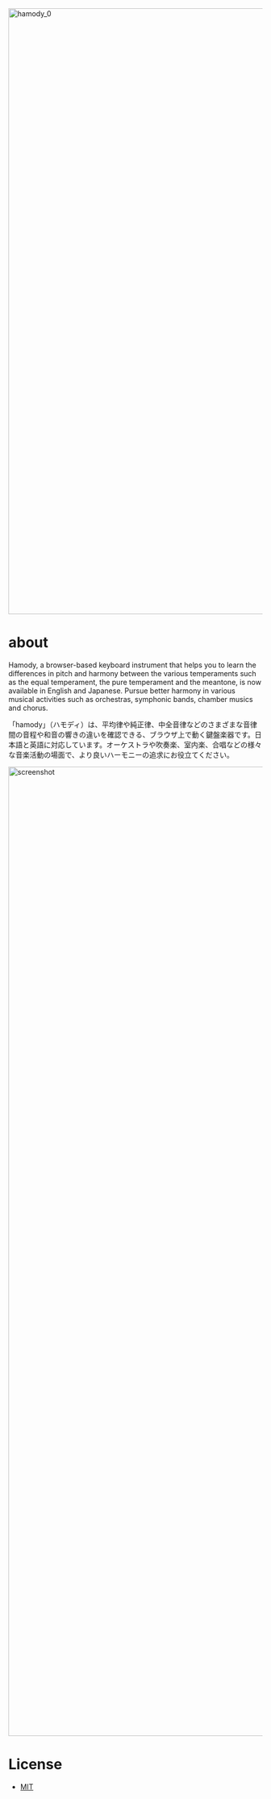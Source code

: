 
<img width="1200" alt="hamody_0" src="https://user-images.githubusercontent.com/45582470/100514814-035cf080-31bb-11eb-8dff-2e946f762429.png">

# about
Hamody, a browser-based keyboard instrument that helps you to learn the differences in pitch and harmony between the various temperaments such as the equal temperament, the pure temperament and the meantone, is now available in English and Japanese. Pursue better harmony in various musical activities such as orchestras, symphonic bands, chamber musics and chorus. 

「hamody」（ハモディ）は、平均律や純正律、中全音律などのさまざまな音律間の音程や和音の響きの違いを確認できる、ブラウザ上で動く鍵盤楽器です。日本語と英語に対応しています。オーケストラや吹奏楽、室内楽、合唱などの様々な音楽活動の場面で、より良いハーモニーの追求にお役立てください。

<img width="1920" alt="screenshot" src="https://user-images.githubusercontent.com/45582470/100514774-cbee4400-31ba-11eb-8fa1-10c00f9b95ff.png">

# License
- [MIT](LICENSE)
